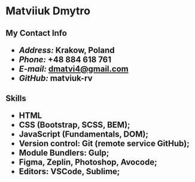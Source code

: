 <h1>Matviiuk Dmytro
<h2>My Contact Info

- *Address:*  Krakow, Poland
 - *Phone:*  +48 884 618 761
 - *E-mail:*  dmatvi4@gmail.com
 - *GitHub:* matviuk-rv

<h2>Skills

-   HTML
-   CSS (Bootstrap, SCSS, BEM);
-   JavaScript (Fundamentals, DOM);
-   Version control: Git (remote service GitHub);
-   Module Bundlers: Gulp;
-   Figma, Zeplin, Photoshop, Avocode;
-   Editors: VSCode, Sublime;